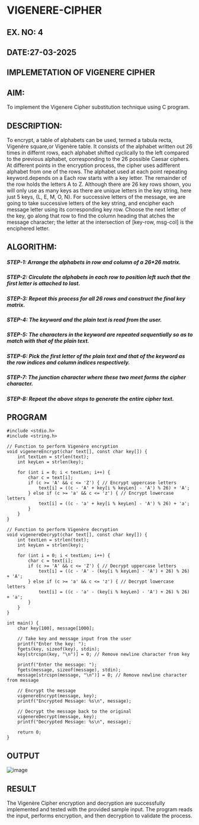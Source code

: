 # VIGENERE-CIPHER
## EX. NO: 4
## DATE:27-03-2025
 

## IMPLEMETATION OF VIGENERE CIPHER
 

## AIM:

To implement the Vigenere Cipher substitution technique using C program.

## DESCRIPTION:

To encrypt, a table of alphabets can be used, termed a tabula recta, Vigenère square,or Vigenère table. It consists of the alphabet written out 26 times in differnt rows, each alphabet shifted cyclically to the left compared to the previous alphabet, corresponding to the 26 possible Caesar ciphers. At different points in the encryption process, the cipher uses adifferent alphabet from one of the rows. The alphabet used at each point repeating keyword.depends on a Each row starts with a key letter. The remainder of the row holds the letters A to Z. Although there are 26 key rows shown, you will only use as many keys as there are unique letters in the key string, here just 5 keys, {L, E, M, O, N}. For successive letters of the message, we are going to take successive letters of the key string, and encipher each message letter using its corresponding key row. Choose the next letter of the key, go along that row to find the column heading that	atches the message character; the letter at the intersection of
[key-row, msg-col] is the enciphered letter.


## ALGORITHM:

##### STEP-1: Arrange the alphabets in row and column of a 26*26 matrix.
##### STEP-2: Circulate the alphabets in each row to position left such that the first letter is attached to last.
##### STEP-3: Repeat this process for all 26 rows and construct the final key matrix.
##### STEP-4: The keyword and the plain text is read from the user.
##### STEP-5: The characters in the keyword are repeated sequentially so as to match with that of the plain text.
##### STEP-6: Pick the first letter of the plain text and that of the keyword as the row indices and column indices respectively.
##### STEP-7: The junction character where these two meet forms the cipher character.
##### STEP-8: Repeat the above steps to generate the entire cipher text.


## PROGRAM
```
#include <stdio.h>
#include <string.h>

// Function to perform Vigenère encryption
void vigenereEncrypt(char text[], const char key[]) {
    int textLen = strlen(text);
    int keyLen = strlen(key);
    
    for (int i = 0; i < textLen; i++) {
        char c = text[i];
        if (c >= 'A' && c <= 'Z') { // Encrypt uppercase letters
            text[i] = ((c - 'A' + key[i % keyLen] - 'A') % 26) + 'A';
        } else if (c >= 'a' && c <= 'z') { // Encrypt lowercase letters
            text[i] = ((c - 'a' + key[i % keyLen] - 'A') % 26) + 'a';
        }
    }
}

// Function to perform Vigenère decryption
void vigenereDecrypt(char text[], const char key[]) {
    int textLen = strlen(text);
    int keyLen = strlen(key);
    
    for (int i = 0; i < textLen; i++) {
        char c = text[i];
        if (c >= 'A' && c <= 'Z') { // Decrypt uppercase letters
            text[i] = ((c - 'A' - (key[i % keyLen] - 'A') + 26) % 26) + 'A';
        } else if (c >= 'a' && c <= 'z') { // Decrypt lowercase letters
            text[i] = ((c - 'a' - (key[i % keyLen] - 'A') + 26) % 26) + 'a';
        }
    }
}

int main() {
    char key[100], message[1000];
    
    // Take key and message input from the user
    printf("Enter the key: ");
    fgets(key, sizeof(key), stdin);
    key[strcspn(key, "\n")] = 0; // Remove newline character from key
    
    printf("Enter the message: ");
    fgets(message, sizeof(message), stdin);
    message[strcspn(message, "\n")] = 0; // Remove newline character from message
    
    // Encrypt the message
    vigenereEncrypt(message, key);
    printf("Encrypted Message: %s\n", message);
    
    // Decrypt the message back to the original
    vigenereDecrypt(message, key);
    printf("Decrypted Message: %s\n", message);
    
    return 0;
}
```
## OUTPUT
![image](https://github.com/user-attachments/assets/1978bfe1-e32f-489e-915a-e9962155e357)

## RESULT
The Vigenère Cipher encryption and decryption are successfully implemented and tested with the provided sample input. The program reads the input, performs encryption, and then decryption to validate the process.
